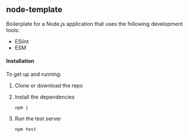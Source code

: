 ## node-template

Boilerplate for a Node.js application that  uses the following development tools:
* ESlint
* ESM 

#### Installation

To get up and running:

1. Clone or download the repo

2. Install the dependencies
    ```
    npm i
    ```
3. Run the test server 
    ```
    npm test
    ```